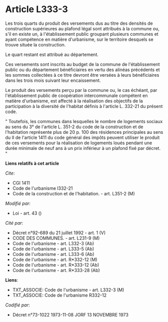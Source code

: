 # Article L333-3

Les trois quarts du produit des versements dus au titre des densités de construction supérieures au plafond légal sont
attribués à la commune ou, s'il en existe un, à l'établissement public groupant plusieurs communes et ayant compétence en
matière d'urbanisme, sur le territoire desquels se trouve située la construction.

Le quart restant est attribué au département.

Ces versements sont inscrits au budget de la commune de l'établissement public ou du département bénéficiaires en vertu des
alinéas précédents et les sommes collectées à ce titre devront être versées à leurs bénéficiaires dans les trois mois suivant
leur encaissement.

Le produit des versements perçu par la commune ou, le cas échéant, par l'établissement public de coopération intercommunale
compétent en matière d'urbanisme, est affecté à la réalisation des objectifs de la participation à la diversité de l'habitat
définis à l'article L. 332-21 du présent code.

" Toutefois, les communes dans lesquelles le nombre de logements sociaux au sens du 3° de l'article L. 351-2 du code de la
construction et de l'habitation représente plus de 20 p. 100 des résidences principales au sens du II de l'article 1411 du
code général des impôts peuvent utiliser le produit de ces versements pour la réalisation de logements loués pendant une
durée minimale de neuf ans à un prix inférieur à un plafond fixé par décret. "

**Liens relatifs à cet article**

_Cite_:

  - CGI 1411
  - Code de l'urbanisme l332-21
  - Code de la construction et de l'habitation. - art. L351-2 (M)

_Modifié par_:

  - Loi - art. 43 ()

_Cité par_:

  - Décret n°92-689 du 21 juillet 1992 - art. 1 (V)
  - CODE DES COMMUNES. - art. L231-9 (M)
  - Code de l'urbanisme - art. L332-3 (Ab)
  - Code de l'urbanisme - art. L333-5 (Ab)
  - Code de l'urbanisme - art. L333-6 (Ab)
  - Code de l'urbanisme - art. R*332-12 (M)
  - Code de l'urbanisme - art. R*333-12 (Ab)
  - Code de l'urbanisme - art. R*333-28 (Ab)

**Liens**:

  - TXT_ASSOCIE: Code de l'urbanisme - art. L332-3 (M)
  - TXT_ASSOCIE: Code de l'urbanisme R332-12

_Codifié par_:

  - Décret n°73-1022 1973-11-08 JORF 13 NOVEMBRE 1973

